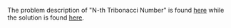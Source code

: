 The problem description of "N-th Tribonacci Number" is found [here](https://leetcode.com/problems/n-th-tribonacci-number/) while the solution is found [here](https://github.com/aurimas13/Solutions-To-Problems/blob/main/LeetCode/Python%20Solutions/N-th%20Tribonacci%20Number/nthfibo.py).